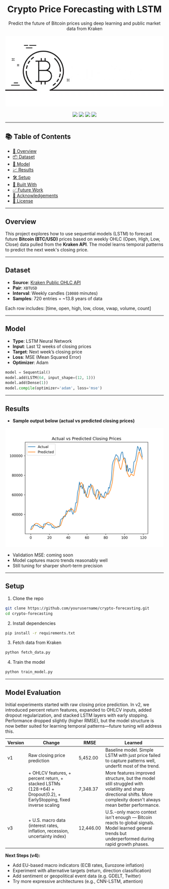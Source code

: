 <h1 align="center">Crypto Price Forecasting with LSTM</h1>
<p align="center">Predict the future of Bitcoin prices using deep learning and public market data from Kraken </p>

<p align="center">
  <img src="images/crypto-banner.png" width="600"/>
</p>

<p align="center">
  <a href="https://img.shields.io/badge/Python-3.12-blue"><img src="https://img.shields.io/badge/Python-3.12-blue" /></a>
  <a href="#"><img src="https://img.shields.io/badge/LSTM-DeepLearning-orange" /></a>
  <a href="#"><img src="https://img.shields.io/badge/DataSource-Kraken-blueviolet" /></a>
  <a href="#"><img src="https://img.shields.io/badge/License-MIT-green" /></a>
</p>

---

## 📚 Table of Contents

- [🚀 Overview](#-overview)
- [📦 Dataset](#-dataset)
- [🧠 Model](#-model)
- [📈 Results](#-results)
- [🛠 Setup](#-setup)
- [🧰 Built With](#-built-with)
- [✅ Future Work](#-future-work)
- [🙌 Acknowledgements](#-acknowledgements)
- [📜 License](#-license)

---

## Overview

This project explores how to use sequential models (LSTM) to forecast future **Bitcoin (BTC/USD)** prices based on weekly OHLC (Open, High, Low, Close) data pulled from the **Kraken API**. The model learns temporal patterns to predict the next week's closing price.

---

## Dataset

- **Source**: [Kraken Public OHLC API](https://docs.kraken.com/rest/#operation/getOHLCData)
- **Pair**: `XBTUSD`
- **Interval**: Weekly candles (`10080` minutes)
- **Samples**: 720 entries = ~13.8 years of data

Each row includes:
[time, open, high, low, close, vwap, volume, count]

---

## Model

- **Type**: LSTM Neural Network
- **Input**: Last 12 weeks of closing prices
- **Target**: Next week’s closing price
- **Loss**: MSE (Mean Squared Error)
- **Optimizer**: Adam

```python
model = Sequential()
model.add(LSTM(64, input_shape=(12, 1)))
model.add(Dense(1))
model.compile(optimizer='adam', loss='mse')
```

---
## Results
- **Sample output below (actual vs predicted closing prices)**
<p align="center"> <img src="images/actual_vs_predicted.png" width="600"/> </p>

- Validation MSE: coming soon
- Model captures macro trends reasonably well
- Still tuning for sharper short-term precision

---

## Setup

1. Clone the repo

```bash
git clone https://github.com/yourusername/crypto-forecasting.git
cd crypto-forecasting
```
2. Install dependencies
```bash
pip install -r requirements.txt
```

3. Fetch data from Kraken
```bash
python fetch_data.py
```

4. Train the model
```bash
python train_model.py
```

---

## Model Evaluation
Initial experiments started with raw closing price prediction. In v2, we introduced percent return features, expanded to OHLCV inputs, added dropout regularization, and stacked LSTM layers with early stopping. Performance dropped slightly (higher RMSE), but the model structure is now better suited for learning temporal patterns—future tuning will address this.

| Version | Change | RMSE | Learned |
|---------|--------|------|---------|
| v1 | Raw closing price prediction | 5,452.00 | Baseline model. Simple LSTM with just price failed to capture patterns well, underfit most of the trend. |
| v2 | + OHLCV features, + percent return, + stacked LSTMs (128→64) + Dropout(0.2), + EarlyStopping, fixed inverse scaling | 7,348.37 | More features improved structure, but the model still struggled with volatility and sharp directional shifts. More complexity doesn't always mean better performance. |
| v3 | + U.S. macro data (interest rates, inflation, recession, uncertainty index) | 12,446.00 | U.S.-only macro context isn't enough — Bitcoin reacts to global signals. Model learned general trends but underperformed during rapid growth phases. |

**Next Steps (v4):**
- Add EU-based macro indicators (ECB rates, Eurozone inflation)
- Experiment with alternative targets (return, direction classification)
- Add sentiment or geopolitical event data (e.g. GDELT, Twitter)
- Try more expressive architectures (e.g., CNN-LSTM, attention)